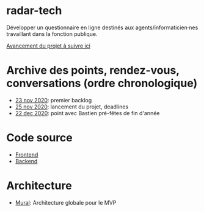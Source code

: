 # radar-tech

Développer un questionnaire en ligne destinés aux agents/informaticien·nes travaillant dans la fonction publique. 

[Avancement du projet à suivre ici](https://github.com/etalab/radar-tech/projects/1)

# Archive des points, rendez-vous, conversations (ordre chronologique)

* [23 nov 2020](documents/23-11-2020.md): premier backlog
* [25 nov 2020](documents/25-11-2020.md): lancement du projet, deadlines
* [22 dec 2020](documents/22-12-2020.md): point avec Bastien pré-fêtes de fin d'année

# Code source

* [Frontend](https://github.com/etalab/radar-tech-frontend)
* [Backend](https://github.com/etalab/radar-tech-backend)

# Architecture

* [Mural](https://app.mural.co/t/coordo1125203/m/coordo1125203/1607011564072/33d79cfa39e077b17a0887f772d409d208e6f4b6): Architecture globale pour le MVP

